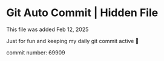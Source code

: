 # Git Auto Commit | Hidden File

This file was added Feb 12, 2025

Just for fun and keeping my daily git commit active 🤪

commit number: 69909
